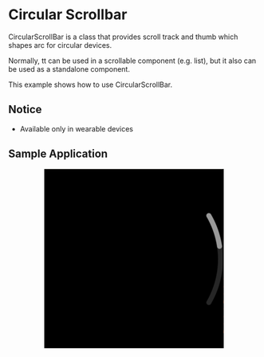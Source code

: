 # Circular Scrollbar

CircularScrollBar is a class that provides scroll track and thumb which shapes arc for circular devices.

Normally, tt can be used in a scrollable component (e.g. list), but it also can be used as a standalone component.

This example shows how to use CircularScrollBar.

## Notice
* Available only in wearable devices

## Sample Application
<div style="text-align:center;width:100%;"><img src="./res/preview.gif" /></div>
